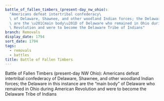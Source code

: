 ```yaml
---
battle_of_fallen_timbers_(present-day_nw_ohio):
  "Americans defeat intertribal confederacy\
  \ of Delaware, Shawnee, and other woodland Indian forces; the Delaware in this instance\
  \ are the \u201Cmain body\u201D of Delaware who remained in Ohio during American\
  \ Revolution and were to become the Delaware Tribe of Indians"
branch: Removals
display_date: 1794
sort_date: 1794
tags:
  - removals
  - battles
title: Battle of Fallen Timbers
---
```


Battle of Fallen Timbers (present-day NW Ohio): Americans defeat intertribal confederacy of Delaware, Shawnee, and other woodland Indian forces; the Delaware in this instance are the “main body” of Delaware who remained in Ohio during American Revolution and were to become the Delaware Tribe of Indians
